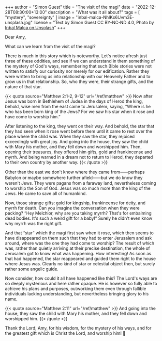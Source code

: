 +++
author = "Simon Guest"
title = "The visit of the magi"
date = "2022-12-28T08:30:00+13:00"
description = "What was it all about?"
tags = [ "mystery", "sovereignty" ]
image = "inbal-malca-NhlKx6Uvm3E-unsplash.jpg"
license = "Text by Simon Guest CC BY-NC-ND 4.0, Photo by [Inbal Malca on Unsplash](https://unsplash.com/photos/NhlKx6Uvm3E)"
+++

Dear Amy,

What can we learn from the visit of the magi?

There is much in this story which is noteworthy. Let's notice afresh just three of these oddities, and see if we can understand in them something of the mystery of God's ways, remembering that such Bible stories were not written to satisfy our curiosity nor merely for our edification. Rather they were written to bring us into relationship with our Heavenly Father and to grow us in that relationship. So, who they were, their strange gifts, and the nature of that star.

{{< quote source="Matthew 2:1-2, 9-12" url="/ref/matthew" >}}
Now after Jesus was born in Bethlehem of Judea in the days of Herod the king, behold, wise men from the east came to Jerusalem, saying, “Where is he who has been born king of the Jews? For we saw his star when it rose and have come to worship him.”

After listening to the king, they went on their way. And behold, the star that they had seen when it rose went before them until it came to rest over the place where the child was. When they saw the star, they rejoiced exceedingly with great joy. And going into the house, they saw the child with Mary his mother, and they fell down and worshipped him. Then, opening their treasures, they offered him gifts, gold and frankincense and myrrh. And being warned in a dream not to return to Herod, they departed to their own country by another way.
{{< /quote >}}

Other than the east we don't know where they came from⸺perhaps Babylon or maybe somewhere further afield⸺but we do know they weren't Jews. They were pagans from a faraway land, nevertheless coming to worship the Son of God. Jesus was so much more than the king of the Jews. He came to save all of humankind.

Now, those strange gifts: gold for kingship, frankincense for deity, and myrrh for death. Can you imagine the conversation when they were packing? “Hey Melchior, why are you taking myrrh? That's for embalming dead bodies. It's such a weird gift for a baby!” Surely he didn't even know why myrrh was the right gift.

And that “star” which the magi first saw when it rose, which then seems to have disappeared on them such that they had to enter Jerusalem and ask around, where was the one they had come to worship? The result of which was, rather than quietly arriving at their precise destination, the whole of Jerusalem got to know what was happening. How interesting! As soon as that had happened, the star reappeared and guided them right to the house where Jesus was. Clearly no kind of star or celestial object then, but surely rather some angelic guide.

Now consider, how could it all have happened like this? The Lord's ways are so deeply mysterious and here rather opaque. He is however so fully able to achieve his plans and purposes, outworking them even through fallible individuals lacking understanding, but nevertheless bringing glory to his name.

{{< quote source="Matthew 2:11" url="/ref/matthew" >}}
And going into the house, they saw the child with Mary his mother, and they fell down and worshipped him.
{{< /quote >}}

Thank the Lord, Amy, for his wisdom, for the mystery of his ways, and for the greatest gift which is Christ the Lord, and worship him! 🙏
